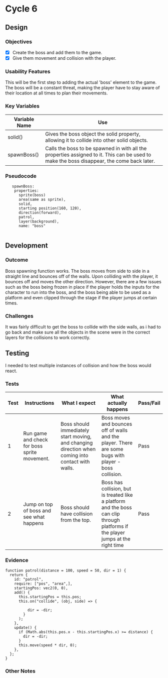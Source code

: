# Cycle 6

## Design

### Objectives

* [x] Create the boss and add them to the game.
* [x] Give them movement and collision with the player.

### Usability Features

This will be the first step to adding the actual 'boss' element to the game. The boss will be a constant threat, making the player have to stay aware of their location at all times to plan their movements.

### Key Variables

| Variable Name | Use                                                                                                                                       |
| ------------- | ----------------------------------------------------------------------------------------------------------------------------------------- |
| solid()       | Gives the boss object the solid property, allowing it to collide into other solid objects.                                                |
| spawnBoss()   | Calls the boss to be spawned in with all the properties assigned to it. This can be used to make the boss disappear, the come back later. |

### Pseudocode

```
   spawnBoss:
    properties:
      sprite(boss)
      area(same as sprite),
      solid,
      starting position(160, 120),
      direction(forward),
      patrol,
      layer(background),
      name: "boss"
  

```

## Development

### Outcome

Boss spawning function works. The boss moves from side to side in a straight line and bounces off of the walls. Upon colliding with the player, it bounces off and moves the other direction. However, there are a few issues such as the boss being frozen in place if the player holds the inputs for the character to run into the boss, and the boss being able to be used as a platform and even clipped through the stage if the player jumps at certain times.



### Challenges

It was fairly difficult to get the boss to collide with the side walls, as i had to go back and make sure all the objects in the scene were in the correct layers for the collisions to work correctly.

## Testing

I needed to test multiple instances of collision and how the boss would react.

### Tests

| Test | Instructions                                  | What I expect                                                                                     | What actually happens                                                                                                            | Pass/Fail |
| ---- | --------------------------------------------- | ------------------------------------------------------------------------------------------------- | -------------------------------------------------------------------------------------------------------------------------------- | --------- |
| 1    | Run game and check for boss sprite movement.  | Boss should immediately start moving, and changing direction when coming into contact with walls. | Boss moves and bounces off of walls and the player. There are some bugs with player - boss collision.                            | Pass      |
| 2    | Jump on top of boss and see what happens      | Boss should have collision from the top.                                                          | Boss has collision, but is treated like a platform and the boss can clip through platforms if the player jumps at the right time | Pass      |

### Evidence

```
function patrol(distance = 100, speed = 50, dir = 1) {
  return {
    id: "patrol",
    require: ["pos", "area",],
    startingPos: vec2(0, 0),
    add() {
      this.startingPos = this.pos;
      this.on("collide", (obj, side) => {
        
          dir = -dir;
        }
      );
    },
    update() {
      if (Math.abs(this.pos.x - this.startingPos.x) >= distance) {
        dir = -dir;
      }
      this.move(speed * dir, 0);
    },
  };
}

```

### Other Notes

